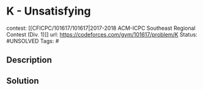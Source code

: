 # K - Unsatisfying

contest: [[CFICPC/101617/101617|2017-2018 ACM-ICPC Southeast Regional Contest (Div. 1)]]
url: https://codeforces.com/gym/101617/problem/K
Status: #UNSOLVED
Tags: #

## Description

## Solution

